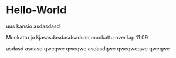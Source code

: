 # Hello-World
uus kansio asdasdasd


Muokattu jo kjasasdasdasdsadsad
muokattu over lap 11.09


asdasd asdasd
qweqwe
qweqwe
asdasdqwe
qweqweqwe
qweqwe
